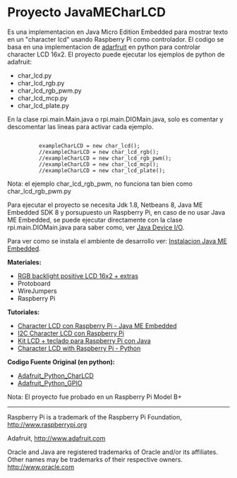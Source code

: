 Proyecto JavaMECharLCD
============


Es una implementacion en Java Micro Edition Embedded para mostrar texto en un "character lcd" usando Raspberry Pi como controlador. El codigo se basa en una implementacion de [adarfruit](http://www.adafruit.com) en python para controlar character LCD 16x2. El proyecto puede ejecutar los ejemplos de python de adafruit:
>
 - char_lcd.py 
 - char_lcd_rgb.py
 - char_lcd_rgb_pwm.py
 - char_lcd_mcp.py
 - char_lcd_plate.py
 
En la clase rpi.main.Main.java o rpi.main.DIOMain.java, solo es comentar y descomentar las lineas para activar cada ejemplo.
 
```

          exampleCharLCD = new char_lcd();
          //exampleCharLCD = new char_lcd_rgb();
          //exampleCharLCD = new char_lcd_rgb_pwm();
		  //exampleCharLCD = new char_lcd_mcp();
          //exampleCharLCD = new char_lcd_plate();

```
Nota: el ejemplo char_lcd_rgb_pwm, no funciona tan bien como char_lcd_rgb_pwm.py

Para ejecutar el proyecto se necesita Jdk 1.8, Netbeans 8, Java ME Embedded SDK 8 y porsupuesto un Raspberry Pi, en caso de no usar Java ME Embedded, se puede ejecutar directamente con la clase rpi.main.DIOMain.java para saber como, ver [Java Device I/O](http://andrexweb.blogspot.com/2014/09/java-device-io.html).

Para ver como se instala el ambiente de desarrollo ver: [Instalacion Java ME Embedded](http://andrexweb.blogspot.com/2014/09/instalacion-java-me-embedded.html).
>
**Materiales:**
 - [RGB backlight positive LCD 16x2 + extras](http://www.adafruit.com/products/398)
 - Protoboard
 - WireJumpers
 - Raspberry Pi
>
**Tutoriales:**
 - [Character LCD con Raspberry Pi - Java ME Embedded](http://andrexweb.blogspot.com/2014/09/character-lcd-con-raspberry-pi.html)
 - [I2C Character LCD con Raspberry Pi ](http://andrexweb.blogspot.com/2014/09/i2c-character-lcd-con-raspberry-pi.html)
 - [Kit LCD + teclado para Raspberry Pi con Java](http://andrexweb.blogspot.com/2014/09/lcdkeypad-kit-for-raspberry-pi-with-java.html)
 - [Character LCD with Raspberry Pi - Python](https://learn.adafruit.com/character-lcd-with-raspberry-pi-or-beaglebone-black)
>
**Codigo Fuente Original (en python):**
 - [Adafruit_Python_CharLCD](https://github.com/adafruit/Adafruit_Python_CharLCD)
 - [Adafruit_Python_GPIO](https://github.com/adafruit/Adafruit_Python_GPIO)

Nota: El proyecto fue probado en un Raspberry Pi Model B+


______________________________


Raspberry Pi is a trademark of the Raspberry Pi Foundation, http://www.raspberrypi.org

Adafruit, http://www.adafruit.com

Oracle and Java are registered trademarks of Oracle and/or its affiliates. Other names may be trademarks of their respective owners. http://www.oracle.com

